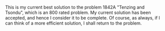 This is my current best solution to the problem 1842A "Tenzing and Tsondu", which is an 800 rated problem. My current solution has been accepted, and hence I consider it to be complete. Of course, as always, if I can think of a more efficient solution, I shall return to the problem.